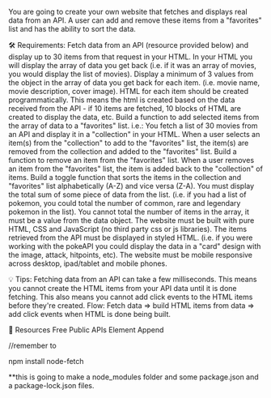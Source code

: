 You are going to create your own website that fetches and displays real data from an API. A user can add and remove these items from a "favorites" list and has the ability to sort the data.


🛠 Requirements:
Fetch data from an API (resource provided below) and display up to 30 items from that request in your HTML.
In your HTML you will display the array of data you get back (i.e. if it was an array of movies, you would display the list of movies).
Display a minimum of 3 values from the object in the array of data you get back for each item. (i.e. movie name, movie description, cover image).
HTML for each item should be created programmatically. This means the html is created  based on the data received from the API - if 10 items are fetched, 10 blocks of HTML are created to display the data, etc.
Build a function to add selected items from the array of data to a "favorites" list. i.e.:
You fetch a list of 30 movies from an API and display it in a "collection" in your HTML.
When a user selects an item(s) from the "collection" to add to the "favorites" list, the item(s) are removed from the collection and added to the "favorites" list.
Build a function to remove an item from the "favorites" list.
When a user removes an item from the "favorites" list, the item is added back to the "collection" of items.
Build a toggle function that sorts the items in the collection and "favorites" list alphabetically (A-Z) and vice versa (Z-A).
You must display the total sum of some piece of data from the list. (i.e. if you had a list of pokemon, you could total the number of common, rare and legendary pokemon in the list). You cannot total the number of items in the array, it must be a value from the data object.
The website must be built with pure HTML, CSS and JavaScript (no third party css or js libraries).
The items retrieved from the API must be displayed in styled HTML. (i.e. if you were working with the pokeAPI you could display the data in a "card" design with the image, attack, hitpoints, etc).
The website must be mobile responsive across desktop, ipad/tablet and mobile phones.


💡 Tips:
Fetching data from an API can take a few milliseconds. This means you cannot create the HTML items from your API data until it is done fetching. This also means you cannot add click events to the HTML items before they're created.
Flow: Fetch data => build HTML items from data => add click events when HTML is done being built.


📁 Resources
Free Public APIs
Element Append

//remember to 

npm install node-fetch

**this is going to make a node_modules folder and some package.json and a package-lock.json files.


